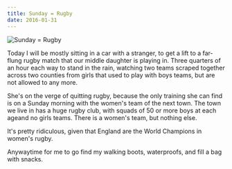 ```yaml
---
title: Sunday = Rugby
date: 2016-01-31
---
```


![Sunday = Rugby](https://source.unsplash.com/npxXWgQ33ZQ/1600x900)

Today I will be mostly sitting in a car with a stranger, to get a lift to a far-flung rugby match that our middle daughter is playing in. Three quarters of an hour each way to stand in the rain, watching two teams scraped together across two counties from girls that used to play with boys teams, but are not allowed to any more.

She's on the verge of quitting rugby, because the only training she can find is on a Sunday morning with the women's team of the next town. The town we live in has a huge rugby club, with squads of 50 or more boys at each ageand no girls teams. There is a women's team, but nothing else.

It's pretty ridiculous, given that England are the World Champions in women's rugby.

Anywaytime for me to go find my walking boots, waterproofs, and fill a bag with snacks.